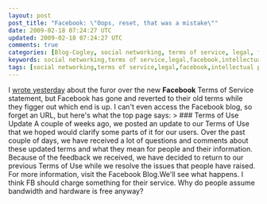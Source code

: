 ```yaml
---           
layout: post
post_title: "Facebook: \"Oops, reset, that was a mistake\""
date: 2009-02-18 07:24:27 UTC
updated: 2009-02-18 07:24:27 UTC
comments: true
categories: [Blog-Cogley, social networking, terms of service, legal, facebook, intellectual property, terms of use]
keywords: social networking,terms of service,legal,facebook,intellectual property,terms of use
tags: [social networking,terms of service,legal,facebook,intellectual property,terms of use]
---
```

 
I [wrote yesterday](http://rick.cogley.info/blog/index.php?id=5366947200020189062) about the furor over the new **Facebook** Terms of Service statement, but Facebook has gone and reverted to their old terms while they figger out which end is up. I can't even access the Facebook blog, so forget an URL, but here's what the top page says: > ### Terms of Use Update
A couple of weeks ago, we posted an update to our Terms of Use that we hoped would clarify some parts of it for our users. Over the past couple of days, we have received a lot of questions and comments about these updated terms and what they mean for people and their information. Because of the feedback we received, we have decided to return to our previous Terms of Use while we resolve the issues that people have raised. For more information, visit the Facebook Blog.We'll see what happens. I think FB should charge something for their service. Why do people assume bandwidth and hardware is free anyway? 